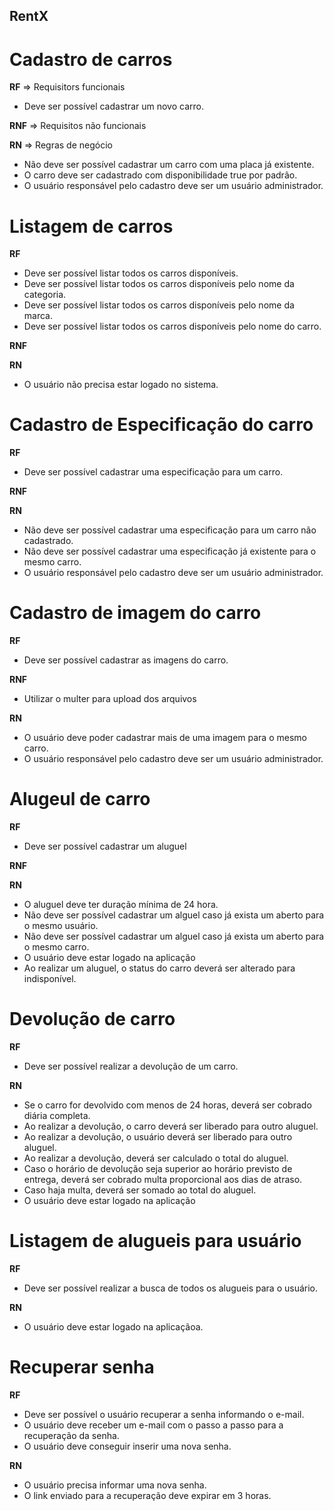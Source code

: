 ## RentX ##


# Cadastro de carros

**RF** => Requisitors funcionais
- Deve ser possível cadastrar um novo carro.


**RNF** => Requisitos não funcionais

**RN** => Regras de negócio
- Não deve ser possível cadastrar um carro com uma placa já existente.
- O carro deve ser cadastrado com disponibilidade true por padrão.
- O usuário responsável pelo cadastro deve ser um usuário administrador.


# Listagem de carros

**RF**
- Deve ser possível listar todos os carros disponíveis.
- Deve ser possível listar todos os carros disponíveis pelo nome da categoria.
- Deve ser possível listar todos os carros disponíveis pelo nome da marca.
- Deve ser possível listar todos os carros disponíveis pelo nome do carro.

**RNF** 

**RN** 
- O usuário não precisa estar logado no sistema.
  

# Cadastro de Especificação do carro

**RF**
- Deve ser possível cadastrar uma especificação para um carro.


**RNF** 


**RN** 
- Não deve ser possível cadastrar uma especificação para um carro não cadastrado.
- Não deve ser possível cadastrar uma especificação já existente para o mesmo carro.
- O usuário responsável pelo cadastro deve ser um usuário administrador.


# Cadastro de imagem do carro

**RF**
- Deve ser possível cadastrar as imagens do carro.

**RNF** 
- Utilizar o multer para upload dos arquivos

**RN** 
- O usuário deve poder cadastrar mais de uma imagem para o mesmo carro.
- O usuário responsável pelo cadastro deve ser um usuário administrador.


# Alugeul de carro

**RF**
- Deve ser possível cadastrar um aluguel

**RNF** 

**RN** 
- O aluguel deve ter duração mínima de 24 hora.
- Não deve ser possível cadastrar um alguel caso já exista um aberto para o mesmo usuário.
- Não deve ser possível cadastrar um alguel caso já exista um aberto para o mesmo carro.
- O usuário deve estar logado na aplicação
- Ao realizar um aluguel, o status do carro deverá ser alterado para indisponível.


# Devolução de carro

**RF**
- Deve ser possível realizar a devolução de um carro.

**RN** 
- Se o carro for devolvido com menos de 24 horas, deverá ser cobrado diária completa.
- Ao realizar a devolução, o carro deverá ser liberado para outro aluguel.
- Ao realizar a devolução, o usuário deverá ser liberado para outro aluguel.
- Ao realizar a devolução, deverá ser calculado o total do aluguel.
- Caso o horário de devolução seja superior ao horário previsto de entrega, deverá ser cobrado multa proporcional aos dias de atraso.
- Caso haja multa, deverá ser somado ao total do aluguel.
- O usuário deve estar logado na aplicação


# Listagem de alugueis para usuário

**RF**
- Deve ser possível realizar a busca de todos os alugueis para o usuário.
    
**RN** 
- O usuário deve estar logado na aplicaçãoa.

# Recuperar senha

**RF**
- Deve ser possível o usuário recuperar a senha informando o e-mail.
- O usuário deve receber um e-mail com o passo a passo para a recuperação da senha.
- O usuário deve conseguir inserir uma nova senha.
    
**RN** 
- O usuário precisa informar uma nova senha.
- O link enviado para a recuperação deve expirar em 3 horas.
